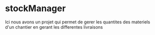 # stockManager

Ici nous avons un projet qui permet de gerer les quantites des materiels d'un chantier en gerant les differentes livraisons
